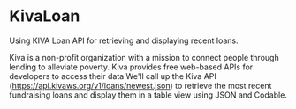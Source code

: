 # KivaLoan
Using KIVA Loan API for retrieving and displaying recent loans.

Kiva is a non-profit organization with a mission to connect people through lending to alleviate poverty. 
Kiva provides free web-based APIs for developers to access their data
We'll call up the Kiva API (https://api.kivaws.org/v1/loans/newest.json) to retrieve the most recent fundraising loans and display them in a table view using JSON and Codable.
